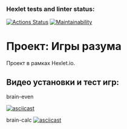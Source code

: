 ### Hexlet tests and linter status:
[![Actions Status](https://github.com/BorisNemo/python-project-lvl1/workflows/hexlet-check/badge.svg)](https://github.com/BorisNemo/python-project-lvl1/actions)
[![Maintainability](https://api.codeclimate.com/v1/badges/1bd9ffe54b1257f0b1df/maintainability)](https://codeclimate.com/github/BorisNemo/python-project-lvl1/maintainability)

# Проект: Игры разума
Проект в рамках Hexlet.io.

## Видео установки и тест игр:
brain-even

[![asciicast](https://asciinema.org/a/505443.svg)](https://asciinema.org/a/505443)

brain-calc
[![asciicast](https://asciinema.org/a/505450.svg)](https://asciinema.org/a/505450)